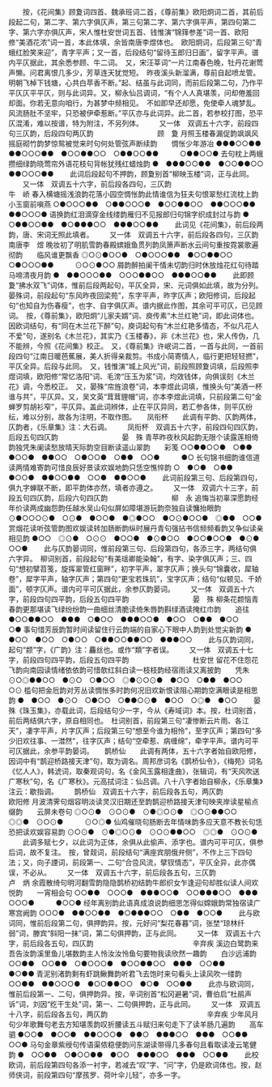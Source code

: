 <!-- { "loadSidebar": true } -->
 　　按，《花间集》顾夐词四首、魏承班词二首，《尊前集》欧阳炯词二首，其前后段起二句，第二字、第六字俱仄声，第三句第二字、第六字俱平声，第四句第二字、第六字亦俱仄声，宋人惟杜安世词五首、钱惟演“锦箨参差”词一首、欧阳修“美酒花浓”词一首，本此体填，余皆南唐李煜体也。　欧阳炯词，后段第三句“青蛾红脸笑来迎”，青字平声；又一首，后段结句“留待玉郎归日画”，留字平声。谱内平仄据此，其余悉参顾、牛二词。　又，宋汪莘词“一片江南春色晚，牡丹花谢莺声懒。问君离恨几多少，芳草连天犹觉短。　昨夜溪头新溜满，尊前自起喷龙管。明朝飞棹下钱塘，心共白苹香不断。”起、结虽与此词同，而前后段第二句，乃作平平仄仄平平仄，则与此词异。又，柳永仙吕调词，“有个人人真堪羡，问却倦羞回却面。你若无意向咱行，为甚梦中频相见。　不如即早还却愿，免使牵人魂梦乱。风流肠肚不坚牢，只恐被伊牵惹断。”平仄亦与此词异。此二首，若参校打图，恐平仄混淆，难以按谱，特为附注，不另列体。 
　　又一体　双调五十六字，前段四句三仄韵，后段四句两仄韵　　　　　　　　　顾　夐 
月照玉楼春漏促韵飒飒风摇庭砌竹韵梦惊鸳被觉来时句何处管弦声断续韵　　惆怅少年游冶
●●●○○●●　●●○○○●●　●○○●●○○　○●●○○●●　　　○●●○○●
去句枕上两蛾攒细绿韵晓莺帘外语花枝句背帐犹残红蜡烛韵
●　●●●○○●●　●○○●●○○　●●○○○●● 
 　　此词后段起句不押韵，顾夐别首“柳映玉楼”词，正与此同。 
　　又一体　双调五十六字，前后段各四句，三仄韵　　　　　　　　　　　　　牛　峤 
春入横塘摇浅浪韵花落小园空惆怅韵此情谁信为狂夫句恨翠愁红流枕上韵　　小玉窗前嗔燕
○●○○○●●　○●●○○○●　●○○●●○○　●●○○○●●　　　●●○○○●
语换韵红泪滴穿金线缕韵雁归不见报郎归句锦字织成封过与韵
●　　○●●○○●●　●○●●●○○　●●●○○●● 
 　　此词见《花间集》，前后段两韵，唐、宋词无照此填者。 
　　又一体　双调五十六字，前后段各四句，三仄韵　　　　　　　　　　　　南唐李　煜 
晚妆初了明肌雪韵春殿嫔娥鱼贯列韵凤箫声断水云间句重按霓裳歌遍彻韵　　临风谁更飘香
◎○⊙●○○●　○●○○○●●　●○○●●○○　○●○○○●●　　　⊙○⊙●○○
屑韵醉拍阑干情未切韵归时休放烛花红句待踏马啼清夜月韵
●　●●○○○●●　○○○●●○○　●●●○○●● 
 　　此即顾夐“拂水双飞”词体，惟前后段两起句，平仄全异，宋、元词俱如此填，故为分列。　晏殊词，前段起句“东风昨夜回梁苑”，东字平声，昨字仄声；欧阳修词，后段起句“也知自为伤春瘦”，也字、自字俱仄声。谱内据此作图，其余可平可仄，已见顾词。　按，《尊前集》，欧阳炯“儿家夫婿”词、庾传素“木兰红艳”词，即此词体也。因欧词结句，有“同在木兰花下醉”句，庾词起句有“木兰红艳多情态，不似凡花人不爱”句，遂别名《木兰花》，其实乃《玉楼春》，非《木兰花》也，宋人传伪，几不能辨，今照《花间集》校正。　又，《尊前集》许岷词二首，一首与此同，一首前段四句“江南日暖芭蕉展，美人折得亲裁剪。书成小简寄情人，临行更把轻轻撚”，平仄全异。后段与此同。　又，钱惟演“城上风光”词，前段照顾夐词填，后段照李煜词填，欧阳修“常忆洛阳”词、毛滂“压玉为浆”词，均效钱体，向俱误刻《木兰花》调，今悉校正。　又，晏殊“帘旌浪卷”词，本李煜此词填，惟换头句“美酒一杯谁与共”，平仄异。又，吴文英“茸茸貍帽”词，亦本李煜此词填，只前段第二句“金蝉罗剪胡衫窄”，平仄异。盖此词辨体，止在平仄异同，若汇参各体，则平仄纷纭，难以分别，故各为注明，不取作图。 
　 
凤衔杯　　此调有平韵、仄韵两体，仄韵者，《乐章集》注：大石调。 
　　凤衔杯　双调五十六字，前段四句四仄韵，后段五句四仄韵　　　　　　　　　晏　殊 
青苹昨夜秋风起韵无限个读露莲相倚韵独凭朱阑读愁放晴天际韵空目断读遥山翠韵　　彩笺
○○●●○○●　○●●　●○○●　●●○○　○●○○●　○●●　○○●　　　●○
长句锦书细韵谁信道读两情难寄韵可惜良辰好景读欢娱地韵只恁空憔悴韵
○　●○●　○●●　●○○●　●●○○●●　○○●　●●○○● 
 　　此词前段第三句、后段第四句，俱九字蝉联不断，即平韵体亦然，填者亦遵之。 
　　又一体　双调六十三字，前段五句四仄韵，后段六句四仄韵　　　　　　　　　柳　永 
追悔当初辜深愿韵经年价读两成幽怨韵任越水吴山句似屏如障堪游玩韵奈独自读慵抬眼韵
⊙●○○○⊙●　○⊙●　●○○●　●◎●○○　●○⊙●○○●　◎●●　○○●
赏烟花读听弦管韵图欢娱读转加肠断韵纵时展丹青句强拈书信频频看韵又争似读亲相见韵
●○○　◎⊙●　○⊙⊙　●○○●　●⊙●○○　●○○●○○●　●⊙●　○○● 
 　　此与仄韵晏词同，惟前段第三句、后段第四句，各添三字，两结句俱六字异。　柳词别首，前段起句“有美瑶卿能染翰”，有字、染字俱仄声；三、四句“想初擘苕笺，旋挥翠管红窗畔”，初字平声，翠字仄声；换头句“锦囊收，犀轴卷”，犀字平声，轴字仄声；第四句“更宝若珠玑”，宝字仄声；结句“似顿见、千娇面”，顿字仄声。谱内可平可仄据此，余参仄韵晏词。 
　　又一体　双调五十六字，前段四句四平韵，后段五句四平韵　　　　　　　　　晏　殊 
柳条花颣恼青春韵更那堪读飞绿纷纷韵一曲细丝清脆读倚朱唇韵斟绿酒读掩红巾韵　　追往
●○○●●○○　●●●　○●○○　●●●○○●　●○○　○●●　●○○　　　○●
事句惜芳辰韵暂时间读留住行云韵端的自家心下眼中人韵到处觉尖新韵
●　●○○　●○○　○●○○　○●●○○●●○○　●●●○○ 
 　　此与仄韵词同，起句“颣”字，《广韵》注：麤丝也。或作“類”字者误。 
　　又一体　双调五十七字，前段四句四平韵，后段五句四平韵　　　　　　　　　杜安世 
留花不住怨花飞韵向南园读情绪依依韵可惜欹红斜白读一枝枝韵经宿雨读又离披韵　　凭朱
⊙○◎●●○○　●⊙○　○●○○　◎●⊙○⊙●　●○○　○●●　●○○　　　○⊙
槛句把金卮韵对芳丛读惆怅多时韵何况旧欢新恨读阻心期韵空满眼读是相思韵
●　●○○　●⊙○　○●○○　○●●○⊙●　●○○　○◎●　●○○ 
 　　晏殊《珠玉集》，亦载此词，后段结句少一字，今从《寿域词》本。按，杜词别首，前后两结俱六字，原自相同也。　杜词别首，前段第三句“凄惨断云片雨、各江天”，凄字平声，片字仄声；后段第三句“想至今谁为相怜”，至字仄声；第四句“多少旧欢往事、一澘然”，往字仄声；结句“空牵惹、病缠绵”，牵字平声。谱内可平可仄据此，余参平韵晏词。 
　 
鹊桥仙　　此调有两体，五十六字者始自欧阳修，因词中有“鹊迎桥路接天津”句，取为调名。周邦彦词名《鹊桥仙令》，《梅苑》词名《忆人人》，韩淲词，取秦观词句，名《金风玉露相逢曲》，张辑词，有“天风吹送广寒秋”句，名《广寒秋》。元高拭词注：仙吕调。八十八字者始自柳永，《乐章集》注云：歇指调。 
　　鹊桥仙　双调五十六字，前后段各五句，两仄韵　　　　　　　　　　　　　　欧阳修 
月波清霁句烟容明淡读灵汉旧期还至韵鹊迎桥路接天津句映夹岸读星榆点缀韵　　云屏未卷句
◎○⊙●　⊙○⊙●　⊙●◎○⊙●　◎○⊙●●○○　◎◎●　⊙○⊙●　　　⊙○◎●
仙鸡催晓句肠断去年情味韵多应天意不教长句恁恐把读欢娱容易韵
⊙○⊙●　⊙●◎○⊙●　⊙○⊙●●○○　◎◎●　⊙○⊙● 
 　　此调多赋七夕，以此词为正体，余俱从此偷声、添字也。谱内可平可仄，俱参后词，故不复注。　按，曾觌词，前段结句“满座宾朋俄弁侧”，不作上三下四句法；又，向子諲词，前段第一、二句“合卺风流，擘钗情态”，平仄全异，此亦偶误，不必从。 
　　又一体　双调五十六字，前后段各五句，三仄韵　　　　　　　　　　　　　　卢　炳 
余霞散绮句明河翻雪韵隐隐鹊桥初结韵牛郎织女乍逢迎句却胜似读人间欢悦韵　　一宵相会句
○○●●　○○○●　●●●○○●　○○●●●○○　●●●　○○○●　　　●○○●
经年离别韵此语真成浪说韵细思怎得似嫦娥韵常独宿读广寒宫阙韵
○○○●　●●○○●●　●○●●●○○　○●●　●○○● 
 　　此与欧词同，惟前后段第二句，俱押韵异。按，元好问“梨花春暮”词，张埜“琼林纤弱”词，滕宾“斜阳一抹”词，第二句俱押韵，正与此同。 
　　又一体　双调五十六字，前后段各五句，四仄韵　　　　　　　　　　　　　　辛弃疾 
溪边白鹭韵来吾告汝韵溪里鱼儿堪数韵主人怜汝汝怜鱼句要物我读欣然一趣韵　　白沙远浦韵
○○●●　○○●●　○●○○○●　●○○●●○○　●●●　○○●●　　　●○●●
青泥别渚韵剩有虾跳鳅舞韵听君飞去饱时来句看头上读风吹一缕韵
○○●●　●●○○○●　●○○●●○○　●○●　○○●● 
 　　此亦与欧词同，惟前后段第一、二句，俱押韵异。按，辛词别首“松冈避暑”词，曹伯启“杜鹃声诉”词，刘因“纥干生处”词，第一、二句俱押韵，正与此同。 
　　又一体　双调五十八字，前后段各五句，两仄韵　　　　　　　　　　　　　　辛弃疾 
少年风月句少年歌舞句老去方知堪羡韵叹折腰读五斗赋归来句走下了读羊肠几遍韵　　高车驷
●○○●　●○○●　●●○○○●　●●○　●●●○○　●●●　○○●●　　　○○●
马句金章紫绶句传语渠侬稳便韵问东湖读带得几多春句且看取读凌云笔健韵
●　○○●●　○●○○●●　●○○　●●●○○　●●●　○○●● 
 　　此校欧词，前后段第四句各添一衬字，若减去“叹”字、“问”字，仍是欧词体也。按，赵师侠词，前段第四句“摩孩罗、荷叶伞儿轻”，亦多一字。 
